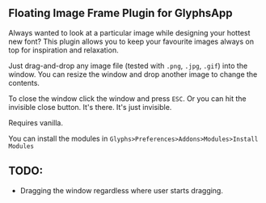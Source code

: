 ## Floating Image Frame Plugin for GlyphsApp

Always wanted to look at a particular image while designing your hottest new font?
This plugin allows you to keep your favourite images always on top for inspiration and relaxation.

Just drag-and-drop any image file (tested with `.png`, `.jpg`, `.gif`) into the window.
You can resize the window and drop another image to change the contents.

To close the window click the window and press `ESC`.
Or you can hit the invisible close button.
It's there. It's just invisible.

Requires vanilla.

You can install the modules in `Glyphs>Preferences>Addons>Modules>Install Modules`

## TODO:

- Dragging the window regardless where user starts dragging.